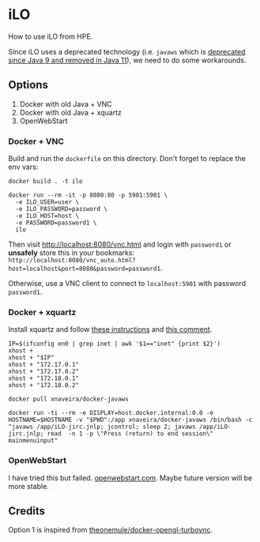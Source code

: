 # iLO

How to use iLO from HPE.

Since iLO uses a deprecated technology (i.e. `javaws` which is [deprecated since Java 9 and removed in Java 11](https://stackoverflow.com/questions/60133865/java-web-start-fails-to-locate-java-runtime)), we need to do some workarounds.

## Options

1. Docker with old Java + VNC
2. Docker with old Java + xquartz
3. OpenWebStart

### Docker + VNC

Build and run the `dockerfile` on this directory. Don't forget to replace the env vars:

```shell
docker build . -t ilo

docker run --rm -it -p 8080:80 -p 5901:5901 \
  -e ILO_USER=user \
  -e ILO_PASSWORD=password \
  -e ILO_HOST=host \
  -e PASSWORD=password1 \
  ilo
```

Then visit [http://localhost:8080/vnc.html](http://localhost:8080/vnc.html) and login with `password1` or **unsafely** store this in your bookmarks: `http://localhost:8080/vnc_auto.html?host=localhost&port=8080&password=password1`.

Otherwise, use a VNC client to connect to `localhost:5901` with password `password1`.

### Docker + xquartz

Install xquartz and follow [these instructions](https://gist.github.com/cschiewek/246a244ba23da8b9f0e7b11a68bf3285) and [this comment](https://gist.github.com/cschiewek/246a244ba23da8b9f0e7b11a68bf3285?permalink_comment_id=3119974#gistcomment-3119974).

```shell
IP=$(ifconfig en0 | grep inet | awk '$1=="inet" {print $2}')
xhost +
xhost + "$IP"
xhost + "172.17.0.1"
xhost + "172.17.0.2"
xhost + "172.18.0.1"
xhost + "172.18.0.2"
```

```shell
docker pull xnaveira/docker-javaws

docker run -ti --rm -e DISPLAY=host.docker.internal:0.0 -e HOSTNAME=$HOSTNAME -v "$PWD":/app xnaveira/docker-javaws /bin/bash -c "javaws /app/iLO-jirc.jnlp; jcontrol; sleep 2; javaws /app/iLO-jirc.jnlp; read  -n 1 -p \"Press (return) to end session\" mainmenuinput"

```

### OpenWebStart

I have tried this but failed. [openwebstart.com](https://openwebstart.com/). Maybe future version will be more stable.

## Credits

Option 1 is inspired from [theonemule/docker-opengl-turbovnc](https://github.com/theonemule/docker-opengl-turbovnc/blob/master/dockerfile).
